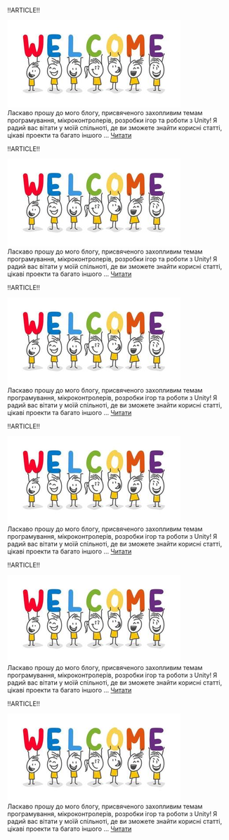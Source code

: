 !!ARTICLE!!

![Welcome!](https://raw.githubusercontent.com/NeutrinoZh/blog/master/media/welcome/welcome.jpg)  
Ласкаво прошу до мого блогу, присвяченого захопливим темам програмування, мікроконтролерів, розробки ігор та роботи з Unity! Я радий вас вітати у моїй спільноті, де ви зможете знайти корисні статті, цікаві проекти та багато іншого ...
[Читати](./articles/welcome)

!!ARTICLE!!

![Welcome!](https://raw.githubusercontent.com/NeutrinoZh/blog/master/media/welcome/welcome.jpg)  
Ласкаво прошу до мого блогу, присвяченого захопливим темам програмування, мікроконтролерів, розробки ігор та роботи з Unity! Я радий вас вітати у моїй спільноті, де ви зможете знайти корисні статті, цікаві проекти та багато іншого ...
[Читати](./articles/welcome)

!!ARTICLE!!

![Welcome!](https://raw.githubusercontent.com/NeutrinoZh/blog/master/media/welcome/welcome.jpg)  
Ласкаво прошу до мого блогу, присвяченого захопливим темам програмування, мікроконтролерів, розробки ігор та роботи з Unity! Я радий вас вітати у моїй спільноті, де ви зможете знайти корисні статті, цікаві проекти та багато іншого ...
[Читати](./articles/welcome)

!!ARTICLE!!

![Welcome!](https://raw.githubusercontent.com/NeutrinoZh/blog/master/media/welcome/welcome.jpg)  
Ласкаво прошу до мого блогу, присвяченого захопливим темам програмування, мікроконтролерів, розробки ігор та роботи з Unity! Я радий вас вітати у моїй спільноті, де ви зможете знайти корисні статті, цікаві проекти та багато іншого ...
[Читати](./articles/welcome)

!!ARTICLE!!

![Welcome!](https://raw.githubusercontent.com/NeutrinoZh/blog/master/media/welcome/welcome.jpg)  
Ласкаво прошу до мого блогу, присвяченого захопливим темам програмування, мікроконтролерів, розробки ігор та роботи з Unity! Я радий вас вітати у моїй спільноті, де ви зможете знайти корисні статті, цікаві проекти та багато іншого ...
[Читати](./articles/welcome)

!!ARTICLE!!

![Welcome!](https://raw.githubusercontent.com/NeutrinoZh/blog/master/media/welcome/welcome.jpg)  
Ласкаво прошу до мого блогу, присвяченого захопливим темам програмування, мікроконтролерів, розробки ігор та роботи з Unity! Я радий вас вітати у моїй спільноті, де ви зможете знайти корисні статті, цікаві проекти та багато іншого ...
[Читати](./articles/welcome)
